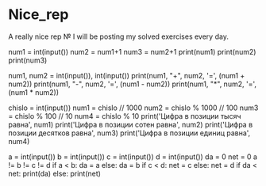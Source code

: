 # Nice_rep
A really nice rep
№ I will be posting my solved exercises every day.

num1 = int(input())
num2 = num1+1
num3 = num2+1
print(num1)
print(num2)
print(num3)



num1, num2 = int(input()), int(input())
print(num1, "+", num2, '=', (num1 + num2))
print(num1, "-", num2, '=', (num1 - num2))
print(num1, "*", num2, '=', (num1 * num2))



chislo = int(input())
num1 = chislo // 1000
num2 = chislo % 1000 // 100
num3 = chislo % 100 // 10
num4 = chislo % 10
print('Цифра в позиции тысяч равна', num1)
print('Цифра в позиции сотен равна', num2)
print('Цифра в позиции десятков равна', num3)
print('Цифра в позиции единиц равна', num4)


a = int(input())
b = int(input())
c = int(input())
d = int(input())
da = 0
net = 0
a != b != c != d
if a < b:
    da = a
else:
    da = b
if c < d:
    net = c
else: 
    net = d
if da < net:
    print(da)
else:
    print(net)
